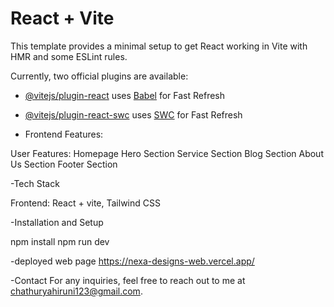 # React + Vite

This template provides a minimal setup to get React working in Vite with HMR and some ESLint rules.

Currently, two official plugins are available:

- [@vitejs/plugin-react](https://github.com/vitejs/vite-plugin-react/blob/main/packages/plugin-react/README.md) uses [Babel](https://babeljs.io/) for Fast Refresh
- [@vitejs/plugin-react-swc](https://github.com/vitejs/vite-plugin-react-swc) uses [SWC](https://swc.rs/) for Fast Refresh

- Frontend Features:
  
User Features:
Homepage 
Hero Section
Service Section
Blog Section
About Us Section
Footer Section

-Tech Stack

Frontend: React + vite, Tailwind CSS

-Installation and Setup

npm install
npm run dev

-deployed web page
https://nexa-designs-web.vercel.app/

-Contact
For any inquiries, feel free to reach out to me at  chathuryahiruni123@gmail.com.
